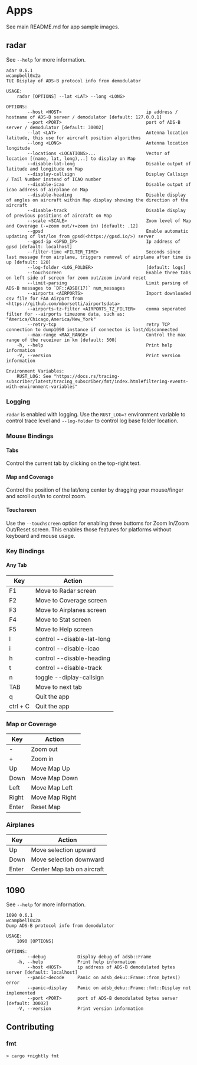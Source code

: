 # Apps

See main README.md for app sample images.

## radar
See `--help` for more information.
```
adar 0.6.1
wcampbell0x2a
TUI Display of ADS-B protocol info from demodulator

USAGE:
    radar [OPTIONS] --lat <LAT> --long <LONG>

OPTIONS:
        --host <HOST>                                ip address / hostname of ADS-B server / demodulator [default: 127.0.0.1]
        --port <PORT>                                port of ADS-B server / demodulator [default: 30002]
        --lat <LAT>                                  Antenna location latitude, this use for aircraft position algorithms
        --long <LONG>                                Antenna location longitude
        --locations <LOCATIONS>...                   Vector of location [(name, lat, long),..] to display on Map
        --disable-lat-long                           Disable output of latitude and longitude on Map
        --display-callsign                           Display Callsign / Tail Number instead of ICAO number
        --disable-icao                               Disable output of icao address of airplane on Map
        --disable-heading                            Disable display of angles on aircraft within Map display showing the direction of the aircraft
        --disable-track                              Disable display of previous positions of aircraft on Map
        --scale <SCALE>                              Zoom level of Map and Coverage (-=zoom out/+=zoom in) [default: .12]
        --gpsd                                       Enable automatic updating of lat/lon from gpsd(<https://gpsd.io/>) server
        --gpsd-ip <GPSD_IP>                          Ip address of gpsd [default: localhost]
        --filter-time <FILTER_TIME>                  Seconds since last message from airplane, triggers removal of airplane after time is up [default: 120]
        --log-folder <LOG_FOLDER>                    [default: logs]
        --touchscreen                                Enable three tabs on left side of screen for zoom out/zoom in/and reset
        --limit-parsing                              Limit parsing of ADS-B messages to `DF::ADSB(17)` num_messages
        --airports <AIRPORTS>                        Import downloaded csv file for FAA Airport from <https://github.com/mborsetti/airportsdata>
        --airports-tz-filter <AIRPORTS_TZ_FILTER>    comma seperated filter for --airports timezone data, such as: "America/Chicago,America/New_York"
        --retry-tcp                                  retry TCP connection to dump1090 instance if connecton is lost/disconnected
        --max-range <MAX_RANGE>                      Control the max range of the receiver in km [default: 500]
    -h, --help                                       Print help information
    -V, --version                                    Print version information

Environment Variables:
    RUST_LOG: See "https://docs.rs/tracing-subscriber/latest/tracing_subscriber/fmt/index.html#filtering-events-with-environment-variables"
```

### Logging
`radar` is enabled with logging. Use the `RUST_LOG=?` environment variable to control trace level and `--log-folder` to control log base folder location.

### Mouse Bindings
#### Tabs
Control the current tab by clicking on the top-right text.

#### Map and Coverage
Control the position of the lat/long center by dragging your mouse/finger and scroll out/in to control zoom.

#### Touchsreen
Use the `--touchscreen` option for enabling three buttoms for Zoom In/Zoom Out/Reset screen.
This enables those features for platforms without keyboard and mouse usage.

### Key Bindings

#### Any Tab
|  Key     |  Action                    |
| -------- | -------------------------- |
| F1       | Move to Radar screen       |
| F2       | Move to Coverage screen    |
| F3       | Move to Airplanes screen   |
| F4       | Move to Stat screen        |
| F5       | Move to Help screen        |
| l        | control --disable-lat-long |
| i        | control --disable-icao     |
| h        | control --disable-heading  |
| t        | control --disable-track    |
| n        | toggle --diplay-callsign   |
| TAB      | Move to next tab           |
| q        | Quit the app               |
| ctrl + C | Quit the app               |


### Map or Coverage
|  Key  |  Action                    |
| ----- | -------------------------- |
| -     | Zoom out                   |
| +     | Zoom in                    |
| Up    | Move Map Up                |
| Down  | Move Map Down              |
| Left  | Move Map Left              |
| Right | Move Map Right             |
| Enter | Reset Map                  |

### Airplanes
|  Key  |  Action                    |
| ----- | -------------------------- |
| Up    | Move selection upward      |
| Down  | Move selection downward    |
| Enter | Center Map tab on aircraft |

## 1090
See `--help` for more information.
```
1090 0.6.1
wcampbell0x2a
Dump ADS-B protocol info from demodulator

USAGE:
    1090 [OPTIONS]

OPTIONS:
        --debug            Display debug of adsb::Frame
    -h, --help             Print help information
        --host <HOST>      ip address of ADS-B demodulated bytes server [default: localhost]
        --panic-decode     Panic on adsb_deku::Frame::from_bytes() error
        --panic-display    Panic on adsb_deku::Frame::fmt::Display not implemented
        --port <PORT>      port of ADS-B demodulated bytes server [default: 30002]
    -V, --version          Print version information
```


## Contributing

### fmt
```text
> cargo +nightly fmt
```
